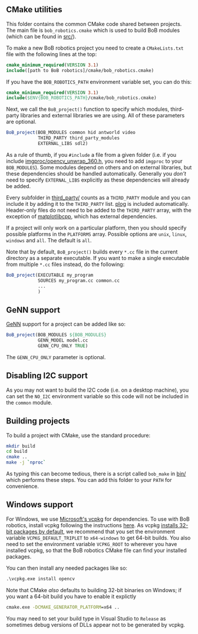 ## CMake utilities
This folder contains the common CMake code shared between projects. The main
file is ``bob_robotics.cmake`` which is used to build BoB modules (which can be
found in [src/](../src)).

To make a new BoB robotics project you need to create a ``CMakeLists.txt`` file
with the following lines at the top:
```cmake
cmake_minimum_required(VERSION 3.1)
include([path to BoB robotics]/cmake/bob_robotics.cmake)
```

If you have the ``BOB_ROBOTICS_PATH`` environment variable set, you can do this:
```cmake
cmake_minimum_required(VERSION 3.1)
include($ENV{BOB_ROBOTICS_PATH}/cmake/bob_robotics.cmake)
```

Next, we call the ``BoB_project()`` function to specify which modules,
third-party libraries and external libraries we are using. All of these
parameters are optional.
```cmake
BoB_project(BOB_MODULES common hid antworld video
            THIRD_PARTY third_party_modules
            EXTERNAL_LIBS sdl2)
```
As a rule of thumb, if you ``#include`` a file from a given folder (i.e. if you
include [imgproc/opencv_unwrap_360.h](../include/imgproc/opencv_unwrap_360.h),
you need to add ``imgproc`` to your ``BOB_MODULES``). Some modules depend on
others and on external libraries, but these dependencies should be handled
automatically. Generally you *don't* need to specify ``EXTERNAL_LIBS``
explicitly as these dependencies will already be added.

Every subfolder in [third_party/](../third_party) counts as a ``THIRD_PARTY``
module and you can include it by adding it to the ``THIRD_PARTY`` list.
[plog](https://github.com/SergiusTheBest/plog) is included automatically.
Header-only files do not need to be added to the ``THIRD_PARTY`` array, with the
exception of [matplotlibcpp](../third_party/matplotlibcpp.h), which has external
dependencies.

If a project will only work on a particular platform, then you should specify
possible platforms in the ``PLATFORMS`` array. Possible options are ``unix``,
``linux``, ``windows`` and ``all``. The default is ``all``.

Note that by default, ``BoB_project()`` builds every ``*.cc`` file in the
current directory as a separate executable. If you want to make a single
executable from multiple ``*.cc`` files instead, do the following:
```cmake
BoB_project(EXECUTABLE my_program
            SOURCES my_program.cc common.cc
            ...
            )
```

## GeNN support
[GeNN](https://github.com/genn-team/genn) support for a project can be added
like so:
```cmake
BoB_project(BOB_MODULES ${BOB_MODULES}
            GENN_MODEL model.cc
            GENN_CPU_ONLY TRUE)
```
The ``GENN_CPU_ONLY`` parameter is optional.

## Disabling I2C support
As you may not want to build the I2C code (i.e. on a desktop machine), you can
set the ``NO_I2C`` environment variable so this code will not be included in the
``common`` module.

## Building projects
To build a project with CMake, use the standard procedure:
```sh
mkdir build
cd build
cmake ..
make -j `nproc`
```
As typing this can become tedious, there is a script called ``bob_make`` in
[bin/](../bin) which performs these steps. You can add this folder to your
``PATH`` for convenience.

## Windows support
For Windows, we use [Microsoft's vcpkg](https://github.com/Microsoft/vcpkg) for
dependencies. To use with BoB robotics, install vcpkg following the instructions
[here](https://github.com/Microsoft/vcpkg/blob/master/README.md). As vcpkg
[installs 32-bit packages by default](https://github.com/Microsoft/vcpkg/issues/1254),
we recommend that you set the environment variable ``VCPKG_DEFAULT_TRIPLET`` to
``x64-windows`` to get 64-bit builds. You also need to set the environment
variable ``VCPKG_ROOT`` to wherever you have installed vcpkg, so that the BoB
robotics CMake file can find your installed packages.

You can then install any needed packages like so:
```bat
.\vcpkg.exe install opencv
```

Note that CMake *also* defaults to building 32-bit binaries on Windows; if you
want a 64-bit build you have to enable it explictly
```bat
cmake.exe -DCMAKE_GENERATOR_PLATFORM=x64 ..
```

You may need to set your build type in Visual Studio to ``Release`` as sometimes
debug versions of DLLs appear not to be generated by vcpkg.
